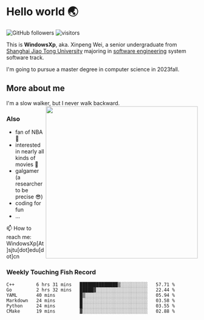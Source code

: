 <!--
**WindowsXp-Beta/WindowsXp-Beta** is a ✨ _special_ ✨ repository because its `README.md` (this file) appears on your GitHub profile.

Here are some ideas to get you started:

- 🔭 I’m currently working on ...
- 🌱 I’m currently learning ...
- 👯 I’m looking to collaborate on ...
- 🤔 I’m looking for help with ...
- 💬 Ask me about ...
- 📫 How to reach me: ...
- 😄 Pronouns: ...
- ⚡ Fun fact: ...
-->
# Hello world :earth_asia:

![GitHub followers](https://img.shields.io/github/followers/WindowsXp-Beta?style=social)
![visitors](https://visitor-badge.glitch.me/badge?page_id=WindowsXp-Beta)

This is **WindowsXp**, aka. Xinpeng Wei, a senior undergraduate from [Shanghai Jiao Tong University](http://en.sjtu.edu.cn/) majoring in [software engineering](http://www.se.sjtu.edu.cn/) system software track.

I'm going to pursue a master degree in computer science in 2023fall.

## More about me

I'm a slow walker, but I never walk backward.<img align='right' src='https://github-readme-stats.vercel.app/api/top-langs/?username=WindowsXp-Beta&layout=compact&hide=scss,hcl,Tcl&langs_count=5&theme=tokyonight' width='400px'>

### Also
- fan of NBA :basketball:
- interested in nearly all kinds of movies :movie_camera:
- galgamer (a researcher to be precise :sunglasses:)
- coding for fun
- ...

📫 How to reach me: WindowsXp[At]sjtu[dot]edu[dot]cn

### Weekly Touching Fish Record

<!--START_SECTION:waka-->

```text
C++        6 hrs 31 mins   ██████████████▒░░░░░░░░░░   57.71 %
Go         2 hrs 32 mins   █████▓░░░░░░░░░░░░░░░░░░░   22.44 %
YAML       40 mins         █▒░░░░░░░░░░░░░░░░░░░░░░░   05.94 %
Markdown   24 mins         █░░░░░░░░░░░░░░░░░░░░░░░░   03.58 %
Python     24 mins         █░░░░░░░░░░░░░░░░░░░░░░░░   03.55 %
CMake      19 mins         ▓░░░░░░░░░░░░░░░░░░░░░░░░   02.88 %
```

<!--END_SECTION:waka-->
